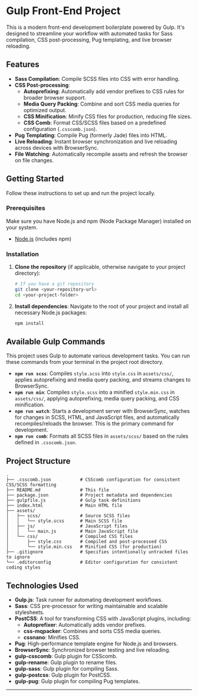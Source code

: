# Gulp Front-End Project

This is a modern front-end development boilerplate powered by Gulp. It's designed to streamline your workflow with automated tasks for Sass compilation, CSS post-processing, Pug templating, and live browser reloading.

## Features

*   **Sass Compilation**: Compile SCSS files into CSS with error handling.
*   **CSS Post-processing**:
    *   **Autoprefixing**: Automatically add vendor prefixes to CSS rules for broader browser support.
    *   **Media Query Packing**: Combine and sort CSS media queries for optimized output.
    *   **CSS Minification**: Minify CSS files for production, reducing file sizes.
    *   **CSS Comb**: Format CSS/SCSS files based on a predefined configuration (`.csscomb.json`).
*   **Pug Templating**: Compile Pug (formerly Jade) files into HTML.
*   **Live Reloading**: Instant browser synchronization and live reloading across devices with BrowserSync.
*   **File Watching**: Automatically recompile assets and refresh the browser on file changes.

## Getting Started

Follow these instructions to set up and run the project locally.

### Prerequisites

Make sure you have Node.js and npm (Node Package Manager) installed on your system.

*   [Node.js](https://nodejs.org/en/download/) (includes npm)

### Installation

1.  **Clone the repository** (if applicable, otherwise navigate to your project directory):

    ```bash
    # If you have a git repository
    git clone <your-repository-url>
    cd <your-project-folder>
    ```

2.  **Install dependencies**:
    Navigate to the root of your project and install all necessary Node.js packages:

    ```bash
    npm install
    ```

## Available Gulp Commands

This project uses Gulp to automate various development tasks. You can run these commands from your terminal in the project root directory.

*   **`npm run scss`**: Compiles `style.scss` into `style.css` in `assets/css/`, applies autoprefixing and media query packing, and streams changes to BrowserSync.
*   **`npm run min`**: Compiles `style.scss` into a minified `style.min.css` in `assets/css/`, applying autoprefixing, media query packing, and CSS minification.
*   **`npm run watch`**: Starts a development server with BrowserSync, watches for changes in SCSS, HTML, and JavaScript files, and automatically recompiles/reloads the browser. This is the primary command for development.
*   **`npm run comb`**: Formats all SCSS files in `assets/scss/` based on the rules defined in `.csscomb.json`.

## Project Structure

```
.
├── .csscomb.json           # CSScomb configuration for consistent CSS/SCSS formatting
├── README.md               # This file
├── package.json            # Project metadata and dependencies
├── gulpfile.js             # Gulp task definitions
├── index.html              # Main HTML file
├── assets/
│   ├── scss/               # Source SCSS files
│   │   └── style.scss      # Main SCSS file
│   ├── js/                 # JavaScript files
│   │   └── main.js         # Main JavaScript file
│   └── css/                # Compiled CSS files
│       ├── style.css       # Compiled and post-processed CSS
│       └── style.min.css   # Minified CSS (for production)
├── .gitignore              # Specifies intentionally untracked files to ignore
└── .editorconfig           # Editor configuration for consistent coding styles
```

## Technologies Used

*   **Gulp.js**: Task runner for automating development workflows.
*   **Sass**: CSS pre-processor for writing maintainable and scalable stylesheets.
*   **PostCSS**: A tool for transforming CSS with JavaScript plugins, including:
    *   **Autoprefixer**: Automatically adds vendor prefixes.
    *   **css-mqpacker**: Combines and sorts CSS media queries.
    *   **cssnano**: Minifies CSS.
*   **Pug**: High-performance template engine for Node.js and browsers.
*   **BrowserSync**: Synchronized browser testing and live reloading.
*   **gulp-csscomb**: Gulp plugin for CSScomb.
*   **gulp-rename**: Gulp plugin to rename files.
*   **gulp-sass**: Gulp plugin for compiling Sass.
*   **gulp-postcss**: Gulp plugin for PostCSS.
*   **gulp-pug**: Gulp plugin for compiling Pug templates.

---
